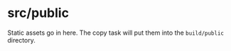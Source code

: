 # src/public

Static assets go in here. The copy task will put them into the `build/public` directory.
